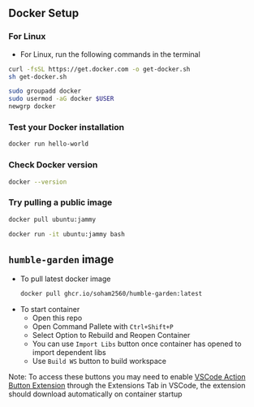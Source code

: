 ## Docker Setup
<!-- For Linux -->
### For Linux
- For Linux, run the following commands in the terminal

```bash
curl -fsSL https://get.docker.com -o get-docker.sh
sh get-docker.sh

sudo groupadd docker
sudo usermod -aG docker $USER
newgrp docker
```

### Test your Docker installation

```bash
docker run hello-world
```

### Check Docker version

```bash
docker --version
```

### Try pulling a public image

```bash
docker pull ubuntu:jammy

docker run -it ubuntu:jammy bash
```

## `humble-garden` image
- To pull latest docker image
    ```bash
    docker pull ghcr.io/soham2560/humble-garden:latest
    ```
- To start container
    - Open this repo
    - Open Command Pallete with `Ctrl+Shift+P`
    - Select Option to Rebuild and Reopen Container
    - You can use `Import Libs` button once container has opened to import dependent libs
    - Use `Build WS` button to build workspace

Note: To access these buttons you may need to enable [VSCode Action Button Extension](https://marketplace.visualstudio.com/items?itemName=seunlanlege.action-buttons) through the Extensions Tab in VSCode, the extension should download automatically on container startup
